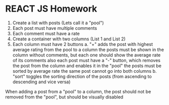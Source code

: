 # REACT JS Homework

1. Create a list with posts (Lets call it a "pool")
2. Each post must have multiple comments
3. Each comment must have a rate
4. Create a container with two columns (List 1 and List 2)
5. Each column must have 2 buttons
  a. "+" adds the post with highest average rating from the pool to a column
   the posts must be shown in the column without comments, but each one should show the average rate of its comments
   also each post must have a "-" button, which removes the post from the column and enables it in the "pool"
   the posts must be sorted by average rate
   the same post cannot go into both columns
  b. "sort" toggles the sorting direction of the posts (from ascending to descending and vice versa)

When adding a post from a "pool" to a column, the post should not be removed from the "pool", but
should be visually disabled
